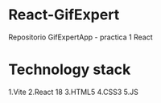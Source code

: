 # React-GifExpert

Repositorio GifExpertApp - practica 1 React

# Technology stack
1.Vite
2.React 18
3.HTML5
4.CSS3
5.JS
